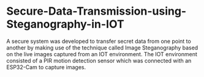 # Secure-Data-Transmission-using-Steganography-in-IOT
A secure system was developed to transfer secret data from one point to another by making use of the technique called Image Steganography based on the live images captured from an IOT environment. The IOT environment consisted of a PIR motion detection sensor which was connected with an ESP32-Cam to capture images. 
